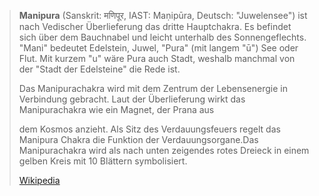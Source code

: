 > **Manipura** (Sanskrit: मणिपूर, IAST: Maṇipūra, Deutsch: "Juwelensee") ist nach Vedischer Überlieferung das dritte Hauptchakra. Es befindet sich über dem Bauchnabel und leicht unterhalb des Sonnengeflechts.  "Mani" bedeutet Edelstein, Juwel, "Pura" (mit langem "ū") See oder Flut. Mit kurzem "u" wäre Pura auch Stadt, weshalb manchmal von der "Stadt der Edelsteine" die Rede ist.
>
> Das Manipurachakra wird mit dem Zentrum der Lebensenergie in Verbindung gebracht. Laut der Überlieferung wirkt das Manipurachakra wie ein Magnet, der Prana aus
>
> dem Kosmos anzieht. Als Sitz des Verdauungsfeuers regelt das Manipura Chakra die Funktion der Verdauungsorgane.Das Manipurachakra wird als nach unten zeigendes rotes Dreieck in einem gelben Kreis mit 10 Blättern symbolisiert.
>
> [Wikipedia](https://de.wikipedia.org/wiki/Manipura)